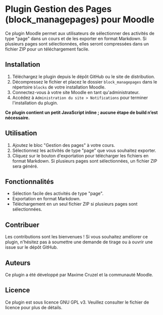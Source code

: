 # Plugin Gestion des Pages (block_managepages) pour Moodle

Ce plugin Moodle permet aux utilisateurs de sélectionner des activités de type "page" dans un cours et de les exporter en format Markdown. Si plusieurs pages sont sélectionnées, elles seront compressées dans un fichier ZIP pour un téléchargement facile.

## Installation

1. Téléchargez le plugin depuis le dépôt GitHub ou le site de distribution.
2. Décompressez le fichier et placez le dossier `block_managepages` dans le répertoire `blocks` de votre installation Moodle.
3. Connectez-vous à votre site Moodle en tant qu'administrateur.
4. Accédez à `Administration du site > Notifications` pour terminer l'installation du plugin.

**Ce plugin contient un petit JavaScript inline ; aucune étape de build n’est nécessaire.**

## Utilisation

1. Ajoutez le bloc "Gestion des pages" à votre cours.
2. Sélectionnez les activités de type "page" que vous souhaitez exporter.
3. Cliquez sur le bouton d'exportation pour télécharger les fichiers en format Markdown. Si plusieurs pages sont sélectionnées, un fichier ZIP sera généré.

## Fonctionnalités

- Sélection facile des activités de type "page".
- Exportation en format Markdown.
- Téléchargement en un seul fichier ZIP si plusieurs pages sont sélectionnées.

## Contribuer

Les contributions sont les bienvenues ! Si vous souhaitez améliorer ce plugin, n'hésitez pas à soumettre une demande de tirage ou à ouvrir une issue sur le dépôt GitHub.

## Auteurs

Ce plugin a été développé par Maxime Cruzel et la communauté Moodle.

## Licence

Ce plugin est sous licence GNU GPL v3. Veuillez consulter le fichier de licence pour plus de détails.